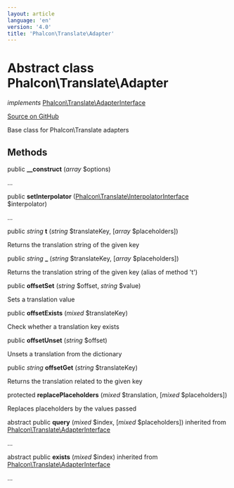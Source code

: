 ```yaml
---
layout: article
language: 'en'
version: '4.0'
title: 'Phalcon\Translate\Adapter'
---
```

# Abstract class **Phalcon\Translate\Adapter**

*implements* [Phalcon\Translate\AdapterInterface](api/Phalcon_Translate_AdapterInterface)

<a href="https://github.com/phalcon/cphalcon/tree/v4.0.0/phalcon/translate/adapter.zep" class="btn btn-default btn-sm">Source on GitHub</a>

Base class for Phalcon\Translate adapters


## Methods
public  **__construct** (*array* $options)

...


public  **setInterpolator** ([Phalcon\Translate\InterpolatorInterface](api/Phalcon_Translate_InterpolatorInterface) $interpolator)

...


public *string* **t** (*string* $translateKey, [*array* $placeholders])

Returns the translation string of the given key



public *string* **_** (*string* $translateKey, [*array* $placeholders])

Returns the translation string of the given key (alias of method 't')



public  **offsetSet** (*string* $offset, *string* $value)

Sets a translation value



public  **offsetExists** (*mixed* $translateKey)

Check whether a translation key exists



public  **offsetUnset** (*string* $offset)

Unsets a translation from the dictionary



public *string* **offsetGet** (*string* $translateKey)

Returns the translation related to the given key



protected  **replacePlaceholders** (*mixed* $translation, [*mixed* $placeholders])

Replaces placeholders by the values passed



abstract public  **query** (*mixed* $index, [*mixed* $placeholders]) inherited from [Phalcon\Translate\AdapterInterface](api/Phalcon_Translate_AdapterInterface)

...


abstract public  **exists** (*mixed* $index) inherited from [Phalcon\Translate\AdapterInterface](api/Phalcon_Translate_AdapterInterface)

...


